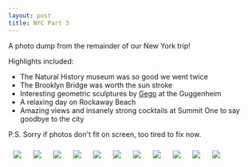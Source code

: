 ```yaml
---
layout: post
title: NYC Part 3
---
```


A photo dump from the remainder of our New York trip!

Highlights included:

- The Natural History museum was so good we went twice
- The Brooklyn Bridge was worth the sun stroke
- Interesting geometric sculptures by [Gego](https://en.wikipedia.org/wiki/Gego) at the Guggenheim
- A relaxing day on Rockaway Beach
- Amazing views and insanely strong cocktails at Summit One to say goodbye to the city

P.S. Sorry if photos don't fit on screen, too tired to fix now.

<img src="/assets/images/2023-10-12-new-york-remainder/nyc_01.jpg" style="margin: 10px; max-height: 80%"/>
<img src="/assets/images/2023-10-12-new-york-remainder/nyc_02.jpg" style="margin: 10px" />
<img src="/assets/images/2023-10-12-new-york-remainder/nyc_03.jpg" style="margin: 10px" />
<img src="/assets/images/2023-10-12-new-york-remainder/nyc_04.jpg" style="margin: 10px" />
<img src="/assets/images/2023-10-12-new-york-remainder/nyc_05.jpg" style="margin: 10px" />
<img src="/assets/images/2023-10-12-new-york-remainder/nyc_06.jpg" style="margin: 10px" />
<img src="/assets/images/2023-10-12-new-york-remainder/nyc_07.jpg" style="margin: 10px" />
<img src="/assets/images/2023-10-12-new-york-remainder/nyc_08.jpg" style="margin: 10px" />
<img src="/assets/images/2023-10-12-new-york-remainder/nyc_09.jpg" style="margin: 10px" />
<img src="/assets/images/2023-10-12-new-york-remainder/nyc_10.jpg" style="margin: 10px" />
<img src="/assets/images/2023-10-12-new-york-remainder/nyc_11.jpg" style="margin: 10px" />